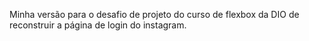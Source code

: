 Minha versão para o desafio de projeto do curso de flexbox da DIO de reconstruir a página de login do instagram.

